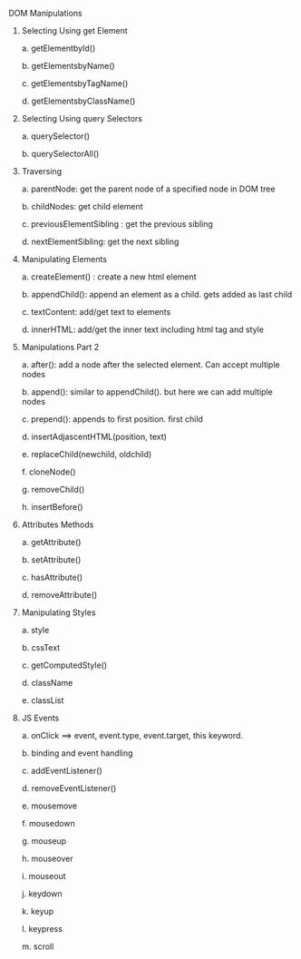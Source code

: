 DOM Manipulations

1. Selecting Using get Element
   <p>a. getElementbyId()</p>
   <p>b. getElementsbyName()</p>
   <p>c. getElementsbyTagName()</p>
   <p>d. getElementsbyClassName()</p>

2. Selecting Using query Selectors
   <p>a. querySelector()</p>
   <p>b. querySelectorAll()<p>

3. Traversing
   <p>a. parentNode: get the parent node of a specified node in DOM tree </p>
   <p>b. childNodes: get child element</p>
   <p>c. previousElementSibling : get the previous sibling</p>
   <p>d. nextElementSibling: get the next sibling</p>

4. Manipulating Elements
   <p>a. createElement() : create a new html element</p>
   <p>b. appendChild(): append an element as a child. gets added as last child</p>
   <p>c. textContent: add/get text to elements</p>
   <p>d. innerHTML: add/get the inner text including html tag and style</p>

5. Manipulations Part 2
   <p>a. after(): add a node after the selected element. Can accept multiple nodes</p>
   <p>b. append(): similar to appendChild(). but here we can add multiple nodes</p>
   <p>c. prepend(): appends to first position. first child</p>
   <p>d. insertAdjascentHTML(position, text) </p>
   <p>e. replaceChild(newchild, oldchild) </p>
   <p>f. cloneNode() </p>
   <p>g. removeChild() </p>
   <p>h. insertBefore() </p>

6. Attributes Methods
   <p>a. getAttribute() </p>
   <p>b. setAttribute() </p>
   <p>c. hasAttribute() </p>
   <p>d. removeAttribute()</p>

7. Manipulating Styles
   <p>a. style </p>
   <p>b. cssText</p>
   <p>c. getComputedStyle()</p>
   <p>d. className</p>
   <p>e. classList</p>

8. JS Events
   <p>a. onClick ==> event, event.type, event.target, this keyword.</p>
   <p>b. binding and event handling</p>
   <p>c. addEventListener()</p>
   <p>d. removeEventListener()</p>
   <p>e. mousemove</p>
   <p>f. mousedown</p>
   <p>g. mouseup</p>
   <p>h. mouseover </p>
   <p>i. mouseout</p>
   <p>j. keydown </p>
   <p>k. keyup </p>
   <p>l. keypress </p>
   <p>m. scroll </p>
